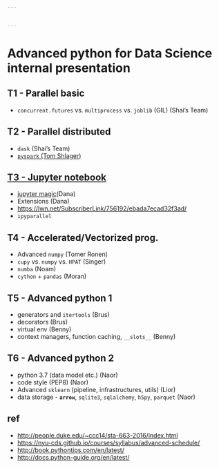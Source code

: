 ```yaml
---


---
```


<h1 id="advanced-python-for-data-science-internal-presentation">Advanced python for Data Science internal presentation</h1>
<h2 id="t1---parallel-basic">T1 - Parallel basic</h2>
<ul>
<li><code>concurrent.futures</code> vs. <code>multiprocess</code> vs. <code>joblib</code> (GIL)  (Shai’s Team)</li>
</ul>
<h2 id="t2---parallel-distributed">T2 - Parallel distributed</h2>
<ul>
<li><code>dask</code> (Shai’s Team)</li>
<li><a href="https://docs.google.com/presentation/d/1-wP2rR44L00zVbuoQCXQ4QmWiFJsy26GimMxVKL5y14/edit?ts=5b4cc6a4#slide=id.g3d8aAc530ef_0_5/"><code>pyspark</code> (Tom Shlager)</li>
</ul>
<h2 id="t3---jupyter-notebook">T3 - Jupyter notebook</h2>
<ul>
<li><a href="https://www.dataquest.io/blog/jupyter-notebook-tips-tricks-shortcuts/">jupyter magic</a>(Dana)</li>
<li>Extensions (Dana)</li>
<li><a href="https://lwn.net/SubscriberLink/756192/ebada7ecad32f3ad/">https://lwn.net/SubscriberLink/756192/ebada7ecad32f3ad/</a></li>
<li><code>ipyparallel</code></li>
</ul>
<h2 id="t4---acceleratedvectorized-prog.">T4 - Accelerated/Vectorized prog.</h2>
<ul>
<li>Advanced <code>numpy</code> (Tomer Ronen)</li>
<li><code>cupy</code> vs. <code>numpy</code> vs. <code>HPAT</code> (Singer)</li>
<li><code>numba</code>  (Noam)</li>
<li><code>cython</code> + <code>pandas</code> (Moran)</li>
</ul>
<h2 id="t5---advanced-python-1">T5 - Advanced python 1</h2>
<ul>
<li>generators and <code>itertools</code> (Brus)</li>
<li>decorators (Brus)</li>
<li>virtual env (Benny)</li>
<li>context managers, function caching, <code>__slots__</code> (Benny)</li>
</ul>
<h2 id="t6---advanced-python-2">T6 - Advanced python 2</h2>
<ul>
<li>python 3.7 (data model etc.)  (Naor)</li>
<li>code style (PEP8)  (Naor)</li>
<li>Advanced <code>sklearn</code> (pipeline, infrastructures, utils) (Lior)</li>
<li>data storage - <strong><code>arrow</code></strong>, <code>sqlite3</code>, <code>sqlalchemy</code>, <code>h5py</code>, <code>parquet</code> (Naor)</li>
</ul>
<h2 id="ref">ref</h2>
<ul>
<li><a href="http://people.duke.edu/~ccc14/sta-663-2016/index.html">http://people.duke.edu/~ccc14/sta-663-2016/index.html</a></li>
<li><a href="https://nyu-cds.github.io/courses/syllabus/advanced-schedule/">https://nyu-cds.github.io/courses/syllabus/advanced-schedule/</a></li>
<li><a href="http://book.pythontips.com/en/latest/">http://book.pythontips.com/en/latest/</a></li>
<li><a href="http://docs.python-guide.org/en/latest/">http://docs.python-guide.org/en/latest/</a></li>
</ul>

